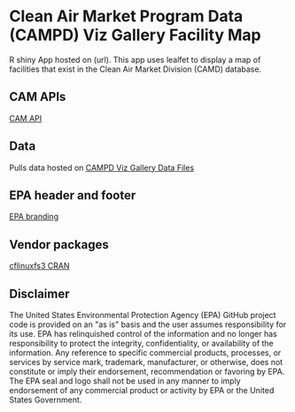 # Clean Air Market Program Data (CAMPD) Viz Gallery Facility Map
R shiny App hosted on (url). This app uses lealfet to display a map of facilities that exist in the Clean Air Market Division (CAMD) database. 

## CAM APIs
[CAM API](https://www.epa.gov/airmarkets/cam-api-portal)

## Data 
Pulls data hosted on [CAMPD Viz Gallery Data Files](https://github.com/USEPA/campd-viz-gallery-data-files)

## EPA header and footer
[EPA branding](https://github.com/USEPA/EPAheaderwidget)

## Vendor packages
[cflinuxfs3 CRAN](https://github.com/USEPA/cflinuxfs3-CRAN)

## Disclaimer

The United States Environmental Protection Agency (EPA) GitHub project code is provided on an "as is" basis and the user assumes responsibility for its use. EPA has relinquished control of the information and no longer has responsibility to protect the integrity, confidentiality, or availability of the information. Any reference to specific commercial products, processes, or services by service mark, trademark, manufacturer, or otherwise, does not constitute or imply their endorsement, recommendation or favoring by EPA. The EPA seal and logo shall not be used in any manner to imply endorsement of any commercial product or activity by EPA or the United States Government.
